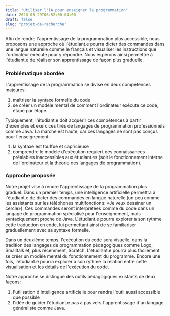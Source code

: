 ```yaml
---
title: "Utiliser l'IA pour enseigner la programmation"
date: 2020-03-29T06:52:00-04:00
draft: false
slug: "projet-de-recherche"
---
```



Afin de rendre l'apprentissage de la programmation plus accessible, nous
proposons une approche où l'étudiant.e pourra dicter des commandes dans une
langue naturelle comme le français et visualiser les instructions que
l'ordinateur exécute pour y répondre.  Nous espérons ainsi permettre à
l'étudiant.e de réaliser son apprentissage de façon plus graduelle.


### Problématique abordée 

L'apprentissage de la programmation se divise en deux compétences majeures: 

1. maîtriser la syntaxe formelle du code 
1. se créer un modèle mental de comment l'ordinateur exécute ce code, étape par étape.

Typiquement, l'étudiant.e doit acquérir ces compétences à partir d'exemples et
exercices tirés de langages de programmation professionnels comme Java.  La
marche est haute, car ces langages ne sont pas conçus pour l'enseignement:

1. la syntaxe est touffue et capricieuse
1. comprendre le modèle d'exécution requiert des connaissances préalables inaccessibles aux étudiant.es (soit le
fonctionnement interne de l'ordinateur et la théorie des langages de
programmation).

### Approche proposée

Notre projet vise à rendre l'apprentissage de la programmation plus graduel.
Dans un premier temps, une intelligence artificielle permettra à l'étudiant.e
de dicter des commandes en langue naturelle (un peu comme les assistants sur
les téléphones multifonctions: «Je veux dessiner un cercle»). Ces commandes
seront interprétées comme du code dans un langage de programmation spécialisé
pour l'enseignement, mais syntaxiquement proche de Java. L'étudiant.e pourra
explorer à son rythme cette traduction en code, lui permettant ainsi de se
familiariser graduellement avec sa syntaxe formelle.

Dans un deuxième temps, l'exécution du code sera visuelle, dans la tradition
des langages de programmation pédagogiques comme Logo, Smalltalk et, plus
récemment, Scratch. L'étudiant.e pourra plus facilement se créer un modèle
mental du fonctionnement du programme. Encore une fois, l'étudiant.e pourra
explorer à son rythme la relation entre cette visualisation et les détails de
l'exécution du code.

Notre approche se distingue des outils pédagogiques existants de deux façons:

1. l'utilisation d'intelligence artificielle pour rendre l'outil aussi
accessible que possible 
1. l'idée de guider l'étudiant.e pas à pas vers
l'apprentissage d'un langage généraliste comme Java.
